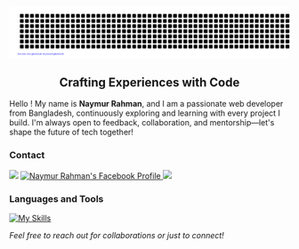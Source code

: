 <div align="center">
  
![naymur](gitartwork.svg)

</div>

<h2 align="center">Crafting Experiences with Code</h2>

Hello ! My name is **Naymur Rahman**, and I am a passionate web developer from Bangladesh, continuously exploring and learning with every project I build. I'm always open to feedback, collaboration, and mentorship—let's shape the future of tech together!


### Contact

<a target="_blank" href="https://www.linkedin.com/in/nymur-rahman-b76269178/"><img src="https://img.shields.io/badge/-LinkedIn-0077B5?style=for-the-badge&logo=Linkedin&logoColor=white"></img></a>
<a href="https://www.facebook.com/tusher2001" target="_blank">
  <img src="https://img.shields.io/badge/-Facebook-1877F2?style=for-the-badge&logo=Facebook&logoColor=white" alt="Naymur Rahman's Facebook Profile">
</a>
<a target="_blank" href="https://naymurs-portfolio.netlify.app/"><img src="https://img.shields.io/badge/-WEB-FF4088?style=for-the-badge&logo=Hugo&logoColor=white"></img></a>	


### Languages and Tools 
[![My Skills](https://skillicons.dev/icons?i=html,css,javascript,ts,react,figma,bootstrap,tailwind,express,firebase,git,github,mongodb,nodejs,postman,nextjs,vite,webstorm)](https://skillicons.dev)


<i>Feel free to reach out for collaborations or just to connect!</i>
